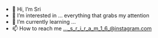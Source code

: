 - 👋 Hi, I’m Sri
- 👀 I’m interested in ... everything that grabs my attention
- 🌱 I’m currently learning ...
- 📫 How to reach me ..._s_r_i_r_a_m_1_6_@instagram.com

<!---
SneakySri/SneakySri is a ✨ special ✨ repository because its `README.md` (this file) appears on your GitHub profile.
You can click the Preview link to take a look at your changes.
--->

